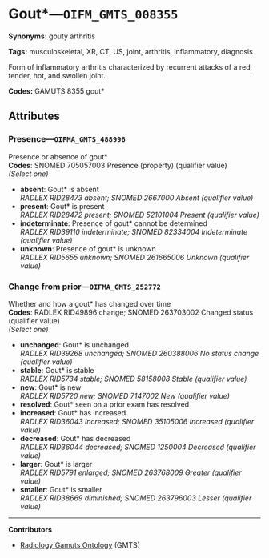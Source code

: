 # Gout*—`OIFM_GMTS_008355`

**Synonyms:** gouty arthritis

**Tags:** musculoskeletal, XR, CT, US, joint, arthritis, inflammatory, diagnosis

Form of inflammatory arthritis characterized by recurrent attacks of a red, tender, hot, and swollen joint.

**Codes:** GAMUTS 8355 gout*

## Attributes

### Presence—`OIFMA_GMTS_488996`

Presence or absence of gout*  
**Codes**: SNOMED 705057003 Presence (property) (qualifier value)  
*(Select one)*

- **absent**: Gout* is absent  
_RADLEX RID28473 absent; SNOMED 2667000 Absent (qualifier value)_
- **present**: Gout* is present  
_RADLEX RID28472 present; SNOMED 52101004 Present (qualifier value)_
- **indeterminate**: Presence of gout* cannot be determined  
_RADLEX RID39110 indeterminate; SNOMED 82334004 Indeterminate (qualifier value)_
- **unknown**: Presence of gout* is unknown  
_RADLEX RID5655 unknown; SNOMED 261665006 Unknown (qualifier value)_

### Change from prior—`OIFMA_GMTS_252772`

Whether and how a gout* has changed over time  
**Codes**: RADLEX RID49896 change; SNOMED 263703002 Changed status (qualifier value)  
*(Select one)*

- **unchanged**: Gout* is unchanged  
_RADLEX RID39268 unchanged; SNOMED 260388006 No status change (qualifier value)_
- **stable**: Gout* is stable  
_RADLEX RID5734 stable; SNOMED 58158008 Stable (qualifier value)_
- **new**: Gout* is new  
_RADLEX RID5720 new; SNOMED 7147002 New (qualifier value)_
- **resolved**: Gout* seen on a prior exam has resolved  
- **increased**: Gout* has increased  
_RADLEX RID36043 increased; SNOMED 35105006 Increased (qualifier value)_
- **decreased**: Gout* has decreased  
_RADLEX RID36044 decreased; SNOMED 1250004 Decreased (qualifier value)_
- **larger**: Gout* is larger  
_RADLEX RID5791 enlarged; SNOMED 263768009 Greater (qualifier value)_
- **smaller**: Gout* is smaller  
_RADLEX RID38669 diminished; SNOMED 263796003 Lesser (qualifier value)_

---

**Contributors**

- [Radiology Gamuts Ontology](https://gamuts.net/) (GMTS)